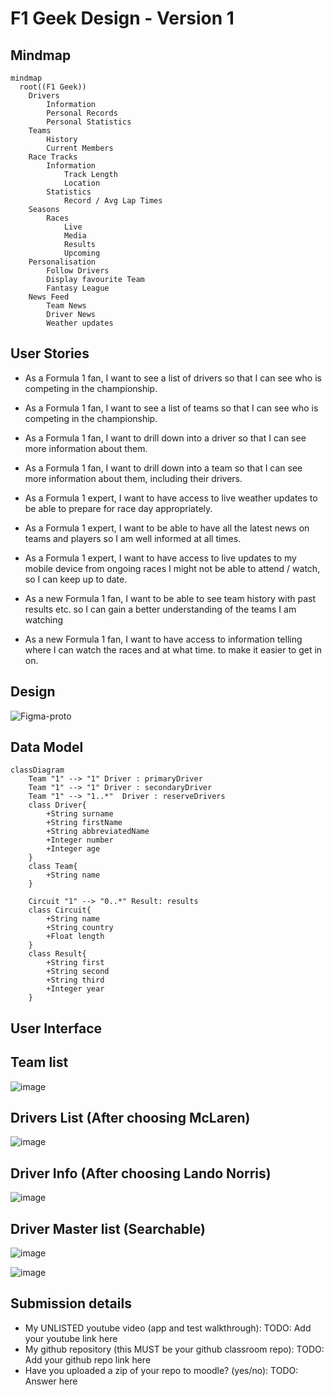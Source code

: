 # F1 Geek Design - Version 1

## Mindmap
```mermaid
mindmap
  root((F1 Geek))
    Drivers
        Information
        Personal Records
        Personal Statistics
    Teams
        History
        Current Members
    Race Tracks
        Information
            Track Length
            Location
        Statistics
            Record / Avg Lap Times
    Seasons
        Races
            Live
            Media
            Results
            Upcoming
    Personalisation
        Follow Drivers
        Display favourite Team
        Fantasy League
    News Feed
        Team News
        Driver News
        Weather updates

```

## User Stories

- As a Formula 1 fan, I want to see a list of drivers so that I can see who is competing in the championship.
- As a Formula 1 fan, I want to see a list of teams so that I can see who is competing in the championship.
- As a Formula 1 fan, I want to drill down into a driver so that I can see more information about them.
- As a Formula 1 fan, I want to drill down into a team so that I can see more information about them, including their drivers.

- As a Formula 1 expert, I want to have access to live weather updates to be able to prepare for race day appropriately.
- As a Formula 1 expert, I want to be able to have all the latest news on teams and players so I am well informed at all times.
- As a Formula 1 expert, I want to have access to live updates to my mobile device from ongoing races I might not be able to attend / watch, so I can keep up to date.

- As a new Formula 1 fan, I want to be able to see team history with past results etc. so I can gain a better understanding of the teams I am watching
- As a new Formula 1 fan, I want to have access to information telling where I can watch the races and at what time. to make it easier to get in on.

## Design

![Figma-proto](https://github.com/user-attachments/assets/2af7f88c-4906-47d9-b43a-2c74e3a21c31)


## Data Model

```mermaid
classDiagram
    Team "1" --> "1" Driver : primaryDriver
    Team "1" --> "1" Driver : secondaryDriver
    Team "1" --> "1..*"  Driver : reserveDrivers
    class Driver{
        +String surname
        +String firstName
        +String abbreviatedName
        +Integer number
        +Integer age
    }
    class Team{
        +String name
    }

    Circuit "1" --> "0..*" Result: results
    class Circuit{
        +String name
        +String country
        +Float length 
    }
    class Result{
        +String first
        +String second
        +String third
        +Integer year
    }
```

## User Interface

## Team list

![image](https://github.com/user-attachments/assets/f10fcae4-12b5-426d-9029-16de2041f6b5)

## Drivers List (After choosing McLaren)

![image](https://github.com/user-attachments/assets/023c347a-acca-471e-a985-9ac32fbf3255)

## Driver Info (After choosing Lando Norris)

![image](https://github.com/user-attachments/assets/c41408d8-f503-4ceb-bdd2-5267ce86e2e6)

## Driver Master list (Searchable)

![image](https://github.com/user-attachments/assets/9b3ec4c2-b36b-4301-b329-d55c96bc9007)

![image](https://github.com/user-attachments/assets/025c86da-5505-475d-844e-faa729fed15a)

## Submission details

* My UNLISTED youtube video (app and test walkthrough): TODO: Add your youtube link here
* My github repository (this MUST be your github classroom repo): TODO: Add your github repo link here
* Have you uploaded a zip of your repo to moodle? (yes/no): TODO: Answer here





